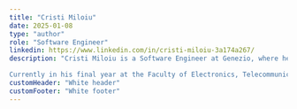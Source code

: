 ```yaml
---
title: "Cristi Miloiu"
date: 2025-01-08
type: "author"
role: "Software Engineer"
linkedin: https://www.linkedin.com/in/cristi-miloiu-3a174a267/
description: "Cristi Miloiu is a Software Engineer at Genezio, where he focuses on building innovative features and creating tools that empower developers. A key part of his work includes implementing deployment support for Python frameworks like FastAPI, Flask, and Django, as well as enhancing the Node.js ecosystem by adding support for NestJS and maintaining compatibility with Next.js. Cristi has also contributed to the platform by developing user management features, including GoogleAuth and email-password authentication, and by improving the developer experience through clear documentation and tutorials.

Currently in his final year at the Faculty of Electronics, Telecommunications, and Information Technology at the University POLITEHNICA of Bucharest, Cristi has been working in the tech field since his first year of university. He actively develops both open-source projects and community-driven initiatives. Passionate about volunteering, he has also served as a tech coordinator, helping others grow and succeed in their projects."
customHeader: "White header"
customFooter: "White footer"
---
```

